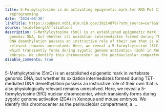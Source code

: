 ```yaml
---
title: 5-Formylcytosine is an activating epigenetic mark for RNA Pol III during zygotic
  reprogramming
date: '2024-08-30'
linkTitle: https://pubmed.ncbi.nlm.nih.gov/39214079/?utm_source=curl&utm_medium=rss&utm_campaign=pubmed-2&utm_content=1FakS-2QOkCT8HsMOQP1bCRQ4YzyumYOmxmF0moLsQ3dFB1E9V&fc=20220326224207&ff=20240831181359&v=2.18.0.post9+e462414
source: heidelberg[Affiliation]
description: 5-Methylcytosine (5mC) is an established epigenetic mark in vertebrate
  genomic DNA, but whether its oxidation intermediates formed during TET-mediated
  DNA demethylation possess an instructive role of their own that is also physiologically
  relevant remains unresolved. Here, we reveal a 5-formylcytosine (5fC) nuclear chromocenter,
  which transiently forms during zygotic genome activation (ZGA) in Xenopus and mouse
  embryos. We identify this chromocenter as the perinucleolar compartment, a ...
disable_comments: true
---
```

5-Methylcytosine (5mC) is an established epigenetic mark in vertebrate genomic DNA, but whether its oxidation intermediates formed during TET-mediated DNA demethylation possess an instructive role of their own that is also physiologically relevant remains unresolved. Here, we reveal a 5-formylcytosine (5fC) nuclear chromocenter, which transiently forms during zygotic genome activation (ZGA) in Xenopus and mouse embryos. We identify this chromocenter as the perinucleolar compartment, a ...